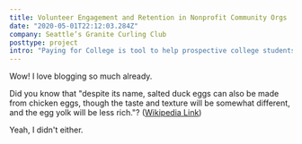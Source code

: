 ```yaml
---
title: Volunteer Engagement and Retention in Nonprofit Community Orgs
date: "2020-05-01T22:12:03.284Z"
company: Seattle’s Granite Curling Club
posttype: project
intro: "Paying for College is tool to help prospective college students and their families decipher how much a college degree actually costs. The cost comparison worksheet computes the actual cost of the chosen schools by comparing tuition, books, and other expenses, and estimates post-school debt and overall debt burden. "
---
```


Wow! I love blogging so much already.

Did you know that "despite its name, salted duck eggs can also be made from
chicken eggs, though the taste and texture will be somewhat different, and the
egg yolk will be less rich."?
([Wikipedia Link](http://en.wikipedia.org/wiki/Salted_duck_egg))

Yeah, I didn't either.
